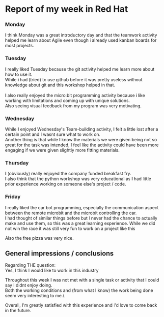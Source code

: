 # Report of my week in Red Hat

### Monday

I think Monday was a great introductory day and that the teamwork activity helped me learn about Agile even though i already used kanban boards for most projects.


### Tuesday 

I really liked Tuesday because the git activity helped me learn more about how to use it.\
While i had (tried) to use github before it was pretty useless without knowledge about git and this workshop helped in that.\
\
I also really enjoyed the micro:bit programming activity because i like working with limitations and coming up with unique solutions.\
Also seeing visual feedback from my program was very motivating.


### Wednesday

While I enjoyed Wednesday's Team-building activity, I felt a little lost after a certain point and I wasnt sure what to work on.\
Another thing is that while I know the materials we were given being not so great for the task was intended, I feel like the activity could have been more engaging if we were given slightly more fitting materials.

### Thursday 

I (obviously) really enjoyed the company funded breakfast fry.\
I also think that the python workshop was very educational as I had little prior experience working on someone else's project / code.

### Friday 

I really liked the car bot programming, especially the communication aspect between the remote microbit and the microbit controlling the car.\
I had thought of similar things before but I never had the chance to actually make and use them, so this was a great learning experience.
While we did not win the race it was still very fun to work on a project like this

Also the free pizza was very nice.


## General impressions / conclusions

Regarding THE question:\
Yes, I think I would like to work in this industry

Throughout this week I was not met with a single task or activity that I could say I didnt enjoy doing.\
Both the working conditions and (from what I know) the work being done seem very interesting to me.\

Overall, I'm greatly satisfied with this experience and I'd love to come back in the future.


